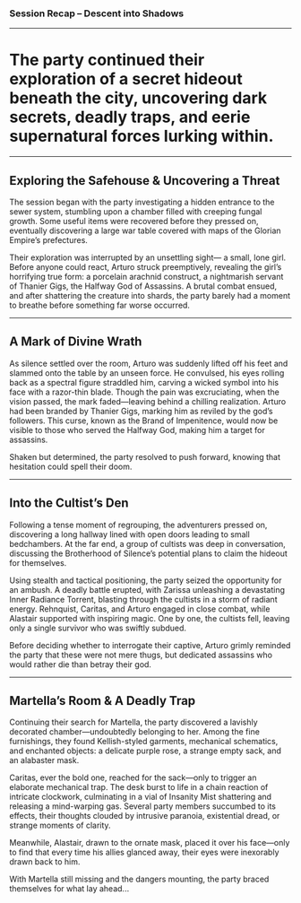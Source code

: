 ### Session Recap – Descent into Shadows
---
 
# The party continued their exploration of a secret hideout beneath the city, uncovering dark secrets, deadly traps, and eerie supernatural forces lurking within.  

---

## Exploring the Safehouse & Uncovering a Threat 

The session began with the party investigating a hidden entrance to the sewer system, stumbling upon a chamber filled with creeping fungal growth. Some useful items were recovered before they pressed on, eventually discovering a large war table covered with maps of the Glorian Empire’s prefectures.

Their exploration was interrupted by an unsettling sight— a small, lone girl. Before anyone could react, Arturo struck preemptively, revealing the girl’s horrifying true form: a porcelain arachnid construct, a nightmarish servant of Thanier Gigs, the Halfway God of Assassins. A brutal combat ensued, and after shattering the creature into shards, the party barely had a moment to breathe before something far worse occurred.

---

## A Mark of Divine Wrath

As silence settled over the room, Arturo was suddenly lifted off his feet and slammed onto the table by an unseen force. He convulsed, his eyes rolling back as a spectral figure straddled him, carving a wicked symbol into his face with a razor-thin blade. Though the pain was excruciating, when the vision passed, the mark faded—leaving behind a chilling realization. Arturo had been branded by Thanier Gigs, marking him as reviled by the god’s followers. This curse, known as the Brand of Impenitence, would now be visible to those who served the Halfway God, making him a target for assassins.

Shaken but determined, the party resolved to push forward, knowing that hesitation could spell their doom.
  
---

## Into the Cultist’s Den

Following a tense moment of regrouping, the adventurers pressed on, discovering a long hallway lined with open doors leading to small bedchambers. At the far end, a group of cultists was deep in conversation, discussing the Brotherhood of Silence’s potential plans to claim the hideout for themselves.

Using stealth and tactical positioning, the party seized the opportunity for an ambush. A deadly battle erupted, with Zarissa unleashing a devastating Inner Radiance Torrent, blasting through the cultists in a storm of radiant energy. Rehnquist, Caritas, and Arturo engaged in close combat, while Alastair supported with inspiring magic. One by one, the cultists fell, leaving only a single survivor who was swiftly subdued.

Before deciding whether to interrogate their captive, Arturo grimly reminded the party that these were not mere thugs, but dedicated assassins who would rather die than betray their god.


---  

## Martella’s Room & A Deadly Trap

Continuing their search for Martella, the party discovered a lavishly decorated chamber—undoubtedly belonging to her. Among the fine furnishings, they found Kellish-styled garments, mechanical schematics, and enchanted objects: a delicate purple rose, a strange empty sack, and an alabaster mask.

Caritas, ever the bold one, reached for the sack—only to trigger an elaborate mechanical trap. The desk burst to life in a chain reaction of intricate clockwork, culminating in a vial of Insanity Mist shattering and releasing a mind-warping gas. Several party members succumbed to its effects, their thoughts clouded by intrusive paranoia, existential dread, or strange moments of clarity.

Meanwhile, Alastair, drawn to the ornate mask, placed it over his face—only to find that every time his allies glanced away, their eyes were inexorably drawn back to him.
  
With Martella still missing and the dangers mounting, the party braced themselves for what lay ahead...